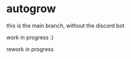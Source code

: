 # autogrow
this is the main branch, without the discord bot

work in progress :)

rework in progress

